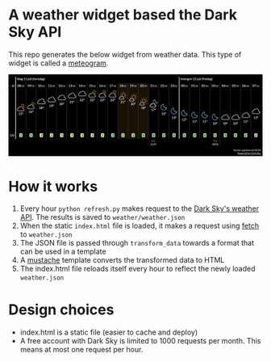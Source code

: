 # A weather widget based the Dark Sky API

This repo generates the below widget from weather data. This type of widget is called a [meteogram](https://en.wikipedia.org/wiki/Meteogram).

![Weather widget](https://github.com/EmilStenstrom/weatherapp/blob/master/preview.png)

# How it works

1. Every hour `python refresh.py` makes request to the [Dark Sky's weather API](https://darksky.net/poweredby/). The results is saved to `weather/weather.json`
2. When the static `index.html` file is loaded, it makes a request using [fetch](https://developer.mozilla.org/en-US/docs/Web/API/Fetch_API/Using_Fetch) to `weather.json`
3. The JSON file is passed through `transform_data` towards a format that can be used in a template
4. A [mustache](https://mustache.github.io/) template converts the transformed data to HTML
5. The index.html file reloads itself every hour to reflect the newly loaded `weather.json`

# Design choices

* index.html is a static file (easier to cache and deploy)
* A free account with Dark Sky is limited to 1000 requests per month. This means at most one request per hour.
